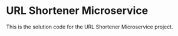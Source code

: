 # URL Shortener Microservice

This is the solution code for the URL Shortener Microservice project.

